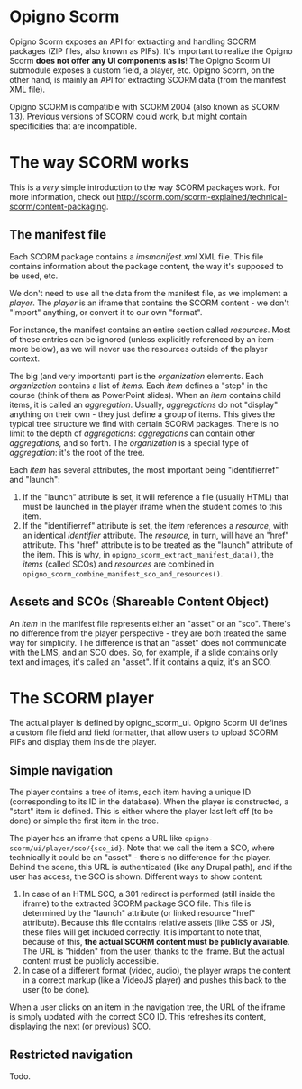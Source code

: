 Opigno Scorm
============

Opigno Scorm exposes an API for extracting and handling SCORM packages (ZIP files, also known as PIFs).
It's important to realize the Opigno Scorm **does not offer any UI components as is**! The Opigno Scorm UI submodule exposes a custom field, a player, etc. Opigno Scorm, on the other hand, is mainly an API for extracting SCORM data (from the manifest XML file).

Opigno SCORM is compatible with SCORM 2004 (also known as SCORM 1.3). Previous versions of SCORM could work, but might contain specificities that are incompatible.



The way SCORM works
===================

This is a *very* simple introduction to the way SCORM packages work. For more information, check out http://scorm.com/scorm-explained/technical-scorm/content-packaging.


The manifest file
-----------------

Each SCORM package contains a *imsmanifest.xml* XML file. This file contains information about the package content, the way it's supposed to be used, etc.

We don't need to use all the data from the manifest file, as we implement a *player*. The *player* is an iframe that contains the SCORM content - we don't "import" anything, or convert it to our own "format".

For instance, the manifest contains an entire section called *resources*. Most of these entries can be ignored (unless explicitly referenced by an item - more below), as we will never use the resources outside of the player context.

The big (and very important) part is the *organization* elements. Each *organization* contains a list of *items*. Each *item* defines a "step" in the course (think of them as PowerPoint slides). When an *item* contains child items, it is called an *aggregation*. Usually, *aggregations* do not "display" anything on their own - they just define a group of items. This gives the typical tree structure we find with certain SCORM packages. There is no limit to the depth of *aggregations*: *aggregations* can contain other *aggregations*, and so forth. The *organization* is a special type of *aggregation*: it's the root of the tree.

Each *item* has several attributes, the most important being "identifierref" and "launch":

 1. If the "launch" attribute is set, it will reference a file (usually HTML) that must be launched in the player iframe when the student comes to this item.
 2. If the "identifierref" attribute is set, the *item* references a *resource*, with an identical *identifier* attribute. The *resource*, in turn, will have an "href" attribute. This "href" attribute is to be treated as the "launch" attribute of the item. This is why, in `opigno_scorm_extract_manifest_data()`, the *items* (called SCOs) and *resources* are combined in `opigno_scorm_combine_manifest_sco_and_resources()`.


Assets and SCOs (Shareable Content Object)
------------------------------------------

An *item* in the manifest file represents either an "asset" or an "sco". There's no difference from the player perspective - they are both treated the same way for simplicity. The difference is that an "asset" does not communicate with the LMS, and an SCO does. So, for example, if a slide contains only text and images, it's called an "asset". If it contains a quiz, it's an SCO.



The SCORM player
================

The actual player is defined by opigno_scorm_ui. Opigno Scorm UI defines a custom file field and field formatter, that allow users to upload SCORM PIFs and display them inside the player.


Simple navigation
-----------------

The player contains a tree of items, each item having a unique ID (corresponding to its ID in the database). When the player is constructed, a "start" item is defined. This is either where the player last left off (to be done) or simple the first item in the tree.

The player has an iframe that opens a URL like `opigno-scorm/ui/player/sco/{sco_id}`. Note that we call the item a SCO, where technically it could be an "asset" - there's no difference for the player. Behind the scene, this URL is authenticated (like any Drupal path), and if the user has access, the SCO is shown. Different ways to show content:

 1. In case of an HTML SCO, a 301 redirect is performed (still inside the iframe) to the extracted SCORM package SCO file. This file is determined by the "launch" attribute (or linked resource "href" attribute). Because this file contains relative assets (like CSS or JS), these files will get included correctly. It is important to note that, because of this, **the actual SCORM content must be publicly available**. The URL is "hidden" from the user, thanks to the iframe. But the actual content must be publicly accessible.
 2. In case of a different format (video, audio), the player wraps the content in a correct markup (like a VideoJS player) and pushes this back to the user (to be done).

When a user clicks on an item in the navigation tree, the URL of the iframe is simply updated with the correct SCO ID. This refreshes its content, displaying the next (or previous) SCO.


Restricted navigation
---------------------

Todo.






